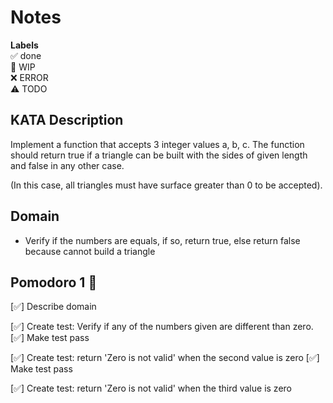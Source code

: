# Notes

**Labels**  
✅ done  
🚧 WIP  
❌ ERROR  
⚠️ TODO

## KATA Description

Implement a function that accepts 3 integer values a, b, c. The function should return true if a triangle can be built with the sides of given length and false in any other case.

(In this case, all triangles must have surface greater than 0 to be accepted).

## Domain
- Verify if the numbers are equals, if so, return true, else return false because cannot build a triangle

## Pomodoro 1 🍅

[✅] Describe domain

[✅] Create test: Verify if any of the numbers given are different than zero.
[✅] Make test pass

[✅] Create test: return 'Zero is not valid' when the second value is zero
[✅] Make test pass

[✅] Create test: return 'Zero is not valid' when the third value is zero